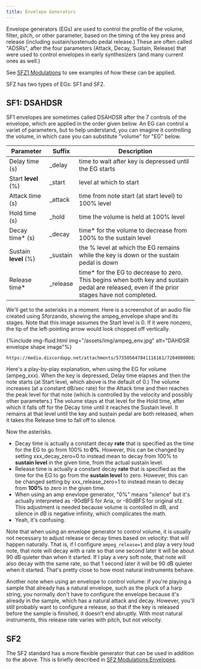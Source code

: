 ```yaml
---
title: Envelope Generators
---
```

Envelope generators (EGs) are used to control the profile of the volume, filter,
 pitch, or other parameter, based on the timing of the key press and release
(including sustain/sostenudo pedal release.)  These are often called "ADSRs",
after the four parameters (Attack, Decay, Sustain, Release) that were used
to control envelopes in early synthesizers (and many current ones as well.)

See [SFZ1 Modulations](tutorials/sfz1_modulations) to see examples of how these can be applied.

SFZ has two types of EGs: SF1 and SF2.

## SF1: DSAHDSR

SF1 envelopes are sometimes called DSAHDSR after the 7 controls of the envelope,
which are applied in the order given below.  An EG can control a variet of parameters,
but to help understand, you can imagine it controlling the volume, in which case you
can substitute "volume" for "EG" below.

| Parameter             | Suffix | Description
| ---                   | ---    | ---
| Delay time (s)        | \_delay   | time to wait after key is depressed until the EG starts
| Start **level** (%)   | \_start   | level at which to start
| Attack time (s)       | \_attack  | time from note start (at start level) to 100% level
| Hold time (s)         | \_hold    | time the volume is held at 100% level
| Decay time* (s)       | \_decay   | time* for the volume to decrease from 100% to the sustain level
| Sustain **level** (%) | \_sustain | the % level at which the EG remains while the key is down or the sustain pedal is down
| Release time*         | \_release | time* for the EG to decrease to zero. This begins when both key and sustain pedal are released, even if the prior stages have not completed.

We'll get to the asterisks in a moment.  Here is a screenshot of an audio file created using Sforzando,
showing the ampeg_envelope shape and its stages.  Note that this image assumes the Start level is 0.
If it were nonzero, the tip of the left-pointing arrow would look chopped off vertically.

{%include img-fluid.html
  img="/assets/img/ampeg_env.jpg"
  alt="DAHDSR envelope shape image"%}
	
	https://media.discordapp.net/attachments/573505647841116161/720408000828932196/EnvelopeGraphic.png

Here's a play-by-play explanation, when using the EG for volume (ampeg_xxx).
When the key is depressed, Delay time elapses and then the note starts (at Start level, which above is
the default of 0.)
The volume increases (at a constant dB/sec rate) for the Attack time and then reaches the peak level
for that note (which is controlled by the velocity and possibly other parameters.)
The volume stays at that level for the Hold time, after which it falls off for the Decay time
until it reaches the Sustain level.  It remains at that level until the key and sustain pedal
are both released, when it takes the Release time to fall off to silence.

Now the asterisks.

* Decay time is actually a constant decay **rate** that is specified as the time for the EG to go from 100% to **0%**.  However, this can be changed by setting xxx_decay_zero=0 to instead mean to decay from 100% to **sustain level** in the given time, from the actual sustain level.
* Release time is actually a constant decay **rate** that is specified as the time for the EG to go from the **sustain level** to zero.  However, this can be changed setting by xxx_release_zero=1 to instead mean to decay from **100%** to zero in the given time.
* When using an amp enevlope generator, "0%" means "silence" but it's actually interpreted as -90dBFS for Aria, or -80dBFS for original sfz.  This adjustment is needed because volume is contolled in dB, and silence in dB is negative infinity, which complicates the math.
* Yeah, it's confusing.

Note that when using an envelope generator to control volume, it is usually not necessary to adjust release or decay times based on velocity: that will happen naturally.  That is, if I configure ```ampeg_release=1``` and play a very loud note, that note will decay with a rate so that one second later it will be about 90 dB quieter than when it started.  If I play a very soft note, that note will also decay with the same rate, so that 1 second later it will be 90 dB quieter when it started.  That's pretty close to how most natural instruments behave.

Another note when using an envelope to control volume: if you're playing a sample that already has a natural envelope, such as the pluck of a harp string, you normally don't have to configure the envelope because it's already in the sample, which has a natural attack and decay.  However, you'll still probably want to configure a release, so that if the key is released before the sample is finished, it doesn't end abruptly.  With most natural instruments, this release rate varies with pitch, but not velocity.

## SF2

The SF2 standard has a more flexible generator that can be used in addition to
the above.  This is briefly described in [SF2 Modulations:Envelopes](/tutorials/sfz2_modulations#envelopes).  
